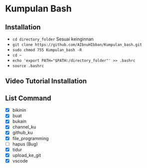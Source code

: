 # Kumpulan Bash 

## Installation

 - `cd directory_folder` Sesuai keinginnan
 - `git clone https://github.com/AIbnuHIbban/Kumpulan_bash.git`
 - `sudo chmod 755 Kumpulan_bash -R`
 - `cd ~`
 - `echo 'export PATH="$PATH:/directory_folder"' >> .bashrc`
 - `source .bashrc`
 
## Video Tutorial Installation

## List Command

 - [x] bikinin
 - [x] buat
 - [x] bukain
 - [x] channel_ku
 - [x] github_ku
 - [x] file_programming
 - [ ] hapus (Bug)
 - [x] tidur
 - [x] upload_ke_git
 - [x] vscode
